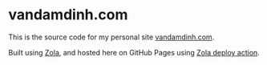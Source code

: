 # vandamdinh.com

This is the source code for my personal site [vandamdinh.com](https://vandamdinh.com).

Built using [Zola](https://github.com/getzola/zola), and hosted here on GitHub Pages using [Zola deploy action](https://github.com/shalzz/zola-deploy-action).